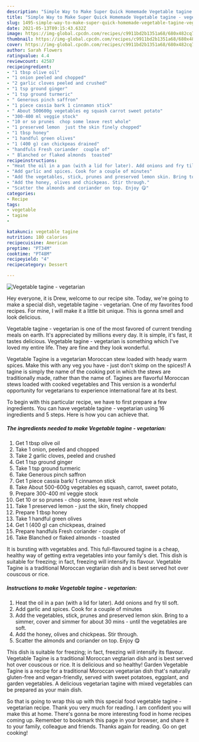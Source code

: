 ```yaml
---
description: "Simple Way to Make Super Quick Homemade Vegetable tagine - vegetarian"
title: "Simple Way to Make Super Quick Homemade Vegetable tagine - vegetarian"
slug: 1495-simple-way-to-make-super-quick-homemade-vegetable-tagine-vegetarian
date: 2021-05-13T09:15:43.632Z
image: https://img-global.cpcdn.com/recipes/c9911bd2b1351a68/680x482cq70/vegetable-tagine-vegetarian-recipe-main-photo.jpg
thumbnail: https://img-global.cpcdn.com/recipes/c9911bd2b1351a68/680x482cq70/vegetable-tagine-vegetarian-recipe-main-photo.jpg
cover: https://img-global.cpcdn.com/recipes/c9911bd2b1351a68/680x482cq70/vegetable-tagine-vegetarian-recipe-main-photo.jpg
author: Sarah Flowers
ratingvalue: 4.4
reviewcount: 42587
recipeingredient:
- "1 tbsp olive oil"
- "1 onion peeled and chopped"
- "2 garlic cloves peeled and crushed"
- "1 tsp ground ginger"
- "1 tsp ground turmeric"
- " Generous pinch saffron"
- "1 piece cassia bark 1 cinnamon stick"
- " About 500600g vegetables eg squash carrot sweet potato"
- "300-400 ml veggie stock"
- "10 or so prunes  chop some leave rest whole"
- "1 preserved lemon  just the skin finely chopped"
- "1 tbsp honey"
- "1 handful green olives"
- "1 (400 g) can chickpeas drained"
- "handfuls Fresh coriander  couple of"
- " Blanched or flaked almonds  toasted"
recipeinstructions:
- "Heat the oil in a pan (with a lid for later). Add onions and fry til soft."
- "Add garlic and spices. Cook for a couple of minutes"
- "Add the vegetables, stick, prunes and preserved lemon skin. Bring to a simmer, cover and simmer for about 30 mins - until the vegetables are soft."
- "Add the honey, olives and chickpeas. Stir through."
- "Scatter the almonds and coriander on top. Enjoy 😋"
categories:
- Recipe
tags:
- vegetable
- tagine
- 

katakunci: vegetable tagine  
nutrition: 180 calories
recipecuisine: American
preptime: "PT34M"
cooktime: "PT48M"
recipeyield: "4"
recipecategory: Dessert

---
```



![Vegetable tagine - vegetarian](https://img-global.cpcdn.com/recipes/c9911bd2b1351a68/680x482cq70/vegetable-tagine-vegetarian-recipe-main-photo.jpg)

Hey everyone, it is Drew, welcome to our recipe site. Today, we're going to make a special dish, vegetable tagine - vegetarian. One of my favorites food recipes. For mine, I will make it a little bit unique. This is gonna smell and look delicious.

Vegetable tagine - vegetarian is one of the most favored of current trending meals on earth. It's appreciated by millions every day. It is simple, it's fast, it tastes delicious. Vegetable tagine - vegetarian is something which I've loved my entire life. They are fine and they look wonderful.

Vegetable Tagine is a vegetarian Moroccan stew loaded with heady warm spices. Make this with any veg you have - just don&#39;t skimp on the spices!! A tagine is simply the name of the cooking pot in which the stews are traditionally made, rather than the name of. Tagines are flavorful Moroccan stews loaded with cooked vegetables and This version is a wonderful opportunity for vegetarians to experience international fare at its best.


To begin with this particular recipe, we have to first prepare a few ingredients. You can have vegetable tagine - vegetarian using 16 ingredients and 5 steps. Here is how you can achieve that.

<!--inarticleads1-->

##### The ingredients needed to make Vegetable tagine - vegetarian:

1. Get 1 tbsp olive oil
1. Take 1 onion, peeled and chopped
1. Take 2 garlic cloves, peeled and crushed
1. Get 1 tsp ground ginger
1. Take 1 tsp ground turmeric
1. Take  Generous pinch saffron
1. Get 1 piece cassia bark/ 1 cinnamon stick
1. Take  About 500-600g vegetables eg squash, carrot, sweet potato,
1. Prepare 300-400 ml veggie stock
1. Get 10 or so prunes - chop some, leave rest whole
1. Take 1 preserved lemon - just the skin, finely chopped
1. Prepare 1 tbsp honey
1. Take 1 handful green olives
1. Get 1 (400 g) can chickpeas, drained
1. Prepare handfuls Fresh coriander - couple of
1. Take  Blanched or flaked almonds - toasted


It is bursting with vegetables and. This full-flavoured tagine is a cheap, healthy way of getting extra vegetables into your family&#39;s diet. This dish is suitable for freezing; in fact, freezing will intensify its flavour. Vegetable Tagine is a traditional Moroccan vegtarian dish and is best served hot over couscous or rice. 

<!--inarticleads2-->

##### Instructions to make Vegetable tagine - vegetarian:

1. Heat the oil in a pan (with a lid for later). Add onions and fry til soft.
1. Add garlic and spices. Cook for a couple of minutes
1. Add the vegetables, stick, prunes and preserved lemon skin. Bring to a simmer, cover and simmer for about 30 mins - until the vegetables are soft.
1. Add the honey, olives and chickpeas. Stir through.
1. Scatter the almonds and coriander on top. Enjoy 😋


This dish is suitable for freezing; in fact, freezing will intensify its flavour. Vegetable Tagine is a traditional Moroccan vegtarian dish and is best served hot over couscous or rice. It is delicious and so healthy! Garden Vegetable Tagine is a recipe for a traditional Moroccan vegetarian dish that&#39;s naturally gluten-free and vegan-friendly, served with sweet potatoes, eggplant, and garden vegetables. A delicious vegetarian tagine with mixed vegetables can be prepared as your main dish. 

So that is going to wrap this up with this special food vegetable tagine - vegetarian recipe. Thank you very much for reading. I am confident you will make this at home. There's gonna be more interesting food in home recipes coming up. Remember to bookmark this page in your browser, and share it to your family, colleague and friends. Thanks again for reading. Go on get cooking!
